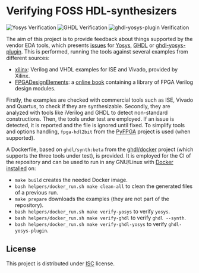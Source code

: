 # Verifying FOSS HDL-synthesizers

![Yosys Verification](https://github.com/rodrigomelo9/verifying-foss-hdl-synthesizers/workflows/yosys/badge.svg)
![GHDL Verification](https://github.com/rodrigomelo9/verifying-foss-hdl-synthesizers/workflows/ghdl/badge.svg)
![ghdl-yosys-plugin Verification](https://github.com/rodrigomelo9/verifying-foss-hdl-synthesizers/workflows/ghdl-yosys-plugin/badge.svg)

The aim of this project is to provide feedback about things supported by the vendor EDA tools, which presents [issues](issues.md) for [Yosys](https://github.com/YosysHQ/yosys), [GHDL](https://github.com/ghdl/ghdl) or [ghdl-yosys-plugin](https://github.com/ghdl/ghdl-yosys-plugin). This is performed, running the tools against several examples from different sources:
* [xilinx](xilinx): Verilog and VHDL examples for ISE and Vivado, provided by Xilinx.
* [FPGADesignElements](FPGADesignElements): a [online book](https://github.com/laforest/FPGADesignElements) containing a library of FPGA Verilog design modules.

Firstly, the examples are checked with commercial tools such as ISE, Vivado and Quartus, to check if they are synthesizable.
Secondly, they are analyzed with tools like iVerilog and GHDL to detect non-standard constructions.
Then, the tools under test are employed. If an issue is detected, it is reported and the file is ignored until fixed.
To simplify tools and options handling, `fpga-hdl2bit` from the [PyFPGA](https://gitlab.com/rodrigomelo9/pyfpga) project is used (when supported).

A Dockerfile, based on `ghdl/synth:beta` from the [ghdl/docker](https://github.com/ghdl/docker) project (which supports the three tools under test), is provided.
It is employed for the CI of the repository and can be used to run in any GNU/Linux with [Docker installed](https://docs.docker.com/install) on:
* `make build` creates the needed Docker image.
* `bash helpers/docker_run.sh make clean-all` to clean the generated files of a previous run.
* `make prepare` downloads the examples (they are not part of the repository).
* `bash helpers/docker_run.sh make verify-yosys` to verify `yosys`.
* `bash helpers/docker_run.sh make verify-ghdl` to verify `ghdl --synth`.
* `bash helpers/docker_run.sh make verify-ghdl-yosys` to verify `ghdl-yosys-plugin`.

## License

This project is distributed under [ISC](LICENSE) license.
